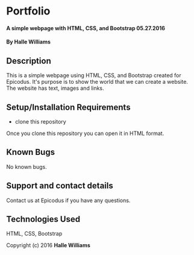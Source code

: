# Portfolio

#### A simple webpage with HTML, CSS, and Bootstrap 05.27.2016

#### By **Halle Williams**

## Description

This is a simple webpage using HTML, CSS, and Bootstrap created for Epicodus. It's purpose is to show the world that we can create a website. The website has text, images and links.

## Setup/Installation Requirements

* clone this repository


Once you clone this repository you can open it in HTML format.

## Known Bugs

No known bugs.

## Support and contact details

Contact us at Epicodus if you have any questions.

## Technologies Used

HTML, CSS, Bootstrap


Copyright (c) 2016 **Halle Williams**
